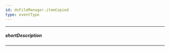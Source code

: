```yaml
---
id: dxFileManager.itemCopied
type: eventType
---
```

---
##### shortDescription
<!-- Description goes here -->

---
<!-- Description goes here -->
